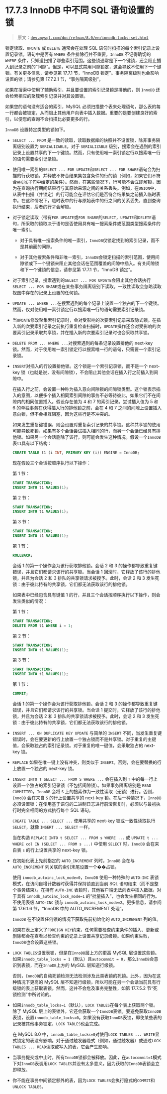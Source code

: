 # 17.7.3 InnoDB 中不同 SQL 语句设置的锁

> 原文：[`dev.mysql.com/doc/refman/8.0/en/innodb-locks-set.html`](https://dev.mysql.com/doc/refman/8.0/en/innodb-locks-set.html)

锁定读取、`UPDATE` 或 `DELETE` 通常会在处理 SQL 语句时扫描的每个索引记录上设置记录锁。语句中是否有 `WHERE` 条件排除行并不重要。`InnoDB` 不记得确切的 `WHERE` 条件，只知道扫描了哪些索引范围。这些锁通常是下一个键锁，还会阻止插入到记录之前的“间隙”。但是，可以显式禁用间隙锁定，这会导致不使用下一个键锁。有关更多信息，请参见第 17.7.1 节，“InnoDB 锁定”。事务隔离级别也会影响设置的锁；请参见第 17.7.2.1 节，“事务隔离级别”。

如果在搜索中使用了辅助索引，并且要设置的索引记录锁是排他的，则 `InnoDB` 还会检索相应的聚簇索引记录并对其设置锁。

如果您的语句没有适合的索引，MySQL 必须扫描整个表来处理语句，那么表的每一行都会被锁定，从而阻止其他用户向表中插入数据。重要的是要创建良好的索引，以便您的查询不会扫描比必要更多的行。

`InnoDB` 设置特定类型的锁如下。

+   `SELECT ... FROM` 是一致的读取，读取数据库的快照并不设置锁，除非事务隔离级别设置为 `SERIALIZABLE`。对于 `SERIALIZABLE` 级别，搜索会在遇到的索引记录上设置共享的下一个键锁。然而，只有使用唯一索引锁定行以搜索唯一行的语句需要索引记录锁。

+   使用唯一索引的`SELECT ... FOR UPDATE`和`SELECT ... FOR SHARE`语句会为扫描的行获取锁，并释放不符合结果集包含条件的行的锁（例如，如果它们不符合`WHERE`子句中给定的条件）。然而，在某些情况下，行可能不会立即解锁，因为在查询执行期间结果行与其原始来源之间的关系丢失。例如，在`UNION`中，从表中扫描（并锁定）的行可能会在评估它们是否符合结果集之前插入临时表中。在这种情况下，临时表中的行与原始表中的行之间的关系丢失，直到查询执行结束，后者的行才会解锁。

+   对于锁定读取（带有`FOR UPDATE`或`FOR SHARE`的`SELECT`，`UPDATE`和`DELETE`语句，所采取的锁取决于语句是否使用具有唯一搜索条件或范围类型搜索条件的唯一索引。

    +   对于具有唯一搜索条件的唯一索引，`InnoDB`仅锁定找到的索引记录，而不是其前面的间隙。

    +   对于其他搜索条件和非唯一索引，`InnoDB`会锁定扫描的索引范围，使用间隙锁或下一个键锁来阻止其他会话在范围覆盖的间隙中插入。有关间隙锁和下一个键锁的信息，请参见第 17.7.1 节，“InnoDB 锁定”。

+   对于索引记录，搜索遇到的`SELECT ... FOR UPDATE`会阻止其他会话执行`SELECT ... FOR SHARE`或在某些事务隔离级别下读取。一致性读取会忽略读取视图中存在的记录上设置的任何锁。

+   `UPDATE ... WHERE ...`在搜索遇到的每个记录上设置一个独占的下一个键锁。然而，仅对使用唯一索引锁定行以搜索唯一行的语句需要索引记录锁。

+   当`UPDATE`修改聚集索引记录时，会对受影响的次要索引记录采取隐式锁。在插入新的次要索引记录之前执行重复检查扫描时，`UPDATE`操作还会对受影响的次要索引记录采取共享锁，并在插入新的次要索引记录时也会采取共享锁。

+   `DELETE FROM ... WHERE ...`对搜索遇到的每条记录设置排他的 next-key 锁。然而，对于使用唯一索引锁定行以搜索唯一行的语句，只需要一个索引记录锁。

+   `INSERT`对插入的行设置排他锁。这个锁是一个索引记录锁，而不是一个 next-key 锁（也就是说，没有间隙锁），不会阻止其他会话在插入行之前插入到间隙中。

    在插入行之前，会设置一种称为插入意向间隙锁的间隙锁类型。这个锁表示插入的意图，以便多个插入相同索引间隙的事务不必等待彼此，如果它们不在间隙内的相同位置插入。假设存在值为 4 和 7 的索引记录。尝试插入值为 5 和 6 的单独事务在获得插入行的排他锁之前，会在 4 和 7 之间的间隙上设置插入意向锁，但不会相互阻塞，因为这些行是不冲突的。

    如果发生重复键错误，则会设置对重复索引记录的共享锁。这种共享锁的使用可能导致死锁，如果有多个会话尝试插入相同的行，而另一个会话已经具有排他锁。如果另一个会话删除了该行，则可能会发生这种情况。假设一个`InnoDB`表`t1`具有以下结构：

    ```sql
    CREATE TABLE t1 (i INT, PRIMARY KEY (i)) ENGINE = InnoDB;
    ```

    现在假设三个会话按顺序执行以下操作：

    第 1 节：

    ```sql
    START TRANSACTION;
    INSERT INTO t1 VALUES(1);
    ```

    第 2 节：

    ```sql
    START TRANSACTION;
    INSERT INTO t1 VALUES(1);
    ```

    第 3 节：

    ```sql
    START TRANSACTION;
    INSERT INTO t1 VALUES(1);
    ```

    第 1 节：

    ```sql
    ROLLBACK;
    ```

    会话 1 的第一个操作会为该行获取排他锁。会话 2 和 3 的操作都导致重复键错误，并且它们都请求该行的共享锁。当会话 1 回滚时，它释放了该行的排他锁，并且为会话 2 和 3 排队的共享锁请求被授予。此时，会话 2 和 3 发生死锁：由于彼此持有的共享锁，它们都无法获取该行的排他锁。

    如果表中已经包含具有键值 1 的行，并且三个会话按顺序执行以下操作，则会发生类似的情况：

    第 1 节：

    ```sql
    START TRANSACTION;
    DELETE FROM t1 WHERE i = 1;
    ```

    第 2 节：

    ```sql
    START TRANSACTION;
    INSERT INTO t1 VALUES(1);
    ```

    第 3 节：

    ```sql
    START TRANSACTION;
    INSERT INTO t1 VALUES(1);
    ```

    第 1 节：

    ```sql
    COMMIT;
    ```

    会话 1 的第一个操作会为该行获取排他锁。会话 2 和 3 的操作都导致重复键错误，并且它们都请求该行的共享锁。当会话 1 提交时，它释放了该行的排他锁，并且为会话 2 和 3 排队的共享锁请求被授予。此时，会话 2 和 3 发生死锁：由于彼此持有的共享锁，它们都无法获取该行的排他锁。

+   `INSERT ... ON DUPLICATE KEY UPDATE` 与简单的 `INSERT` 不同，当发生重复键错误时，会在要更新的行上放置一个独占锁而不是共享锁。对于重复的主键值，会采取独占的索引记录锁。对于重复的唯一键值，会采取独占的 next-key 锁。

+   `REPLACE` 如果在唯一键上没有冲突，则类似于 `INSERT`。否则，会在要替换的行上放置一个独占的 next-key 锁。

+   `INSERT INTO T SELECT ... FROM S WHERE ...` 会在插入到 `T` 中的每一行上设置一个独占的索引记录锁（不包括间隙锁）。如果事务隔离级别是 `READ COMMITTED`，`InnoDB` 会将 `S` 上的搜索作为一致性读取（无锁）进行。否则，`InnoDB` 会在来自 `S` 的行上设置共享的 next-key 锁。在后一种情况下，`InnoDB` 必须设置锁：在使用基于语句的二进制日志进行前滚恢复时，必须以与最初执行时完全相同的方式执行每个 SQL 语句。

    `CREATE TABLE ... SELECT ...` 使用共享的 next-key 锁或一致性读取执行 `SELECT`，就像 `INSERT ... SELECT` 一样。

    当在构造 `REPLACE INTO t SELECT ... FROM s WHERE ...` 或 `UPDATE t ... WHERE col IN (SELECT ... FROM s ...)` 中使用 `SELECT` 时，`InnoDB` 会在来自表 `s` 的行上设置共享的 next-key 锁。

+   在初始化表上先前指定的 `AUTO_INCREMENT` 列时，`InnoDB` 会在与 `AUTO_INCREMENT` 列关联的索引末尾设置一个��占锁。

    使用 `innodb_autoinc_lock_mode=0`，`InnoDB` 使用一种特殊的 `AUTO-INC` 表锁模式，在访问自增计数器时获得并保持锁直到当前 SQL 语句结束（而不是整个事务结束）。在持有 `AUTO-INC` 表锁时，其他客户端无法向表中插入数据。对于具有 `innodb_autoinc_lock_mode=1` 的“批量插入”，也会发生相同的行为。不使用表级 `AUTO-INC` 锁与 `innodb_autoinc_lock_mode=2`。更多信息，请参阅 第 17.6.1.6 节，“InnoDB 中的 AUTO_INCREMENT 处理”。

    `InnoDB` 在不设置任何锁的情况下获取先前初始化的 `AUTO_INCREMENT` 列的值。

+   如果在表上定义了`FOREIGN KEY`约束，任何需要检查约束条件的插入、更新或删除都会在查看以检查约束的记录上设置共享记录级锁。如果约束失败，`InnoDB`也会设置这些锁。

+   `LOCK TABLES`设置表锁，但是在`InnoDB`层上方的更高 MySQL 层设置这些锁。如果`innodb_table_locks = 1`（默认）且`autocommit = 0`，那么`InnoDB`会意识到表锁，而在`InnoDB`上方的 MySQL 层知道行级锁。

    否则，`InnoDB`的自动死锁检测无法检测涉及此类表锁的死锁。此外，因为在这种情况下更高的 MySQL 层不知道行级锁，所以可能在另一个会话当前具有行级锁的表上获取表锁。然而，这并不会危及事务完整性，如第 17.7.5.2 节“死锁检测”中所讨论的。

+   如果`innodb_table_locks=1`（默认），`LOCK TABLES`在每个表上获取两个锁。除了 MySQL 层上的表锁外，它还会获取一个`InnoDB`表锁。要避免获取`InnoDB`表锁，设置`innodb_table_locks=0`。如果没有获取`InnoDB`表锁，即使某些表的记录被其他事务锁定，`LOCK TABLES`也会完成。

    在 MySQL 8.0 中，`innodb_table_locks=0`对使用`LOCK TABLES ... WRITE`显式锁定的表没有影响。对于通过触发器隐式（例如，通过触发器）或通过`LOCK TABLES ... READ`读取或写入的表，它会产生影响。

+   当事务提交或中止时，所有`InnoDB`锁都会被释放。因此，在`autocommit=1`模式下对`InnoDB`表调用`LOCK TABLES`并没有太多意义，因为获取的`InnoDB`表锁会立即释放。

+   你不能在事务中间锁定额外的表，因为`LOCK TABLES`会执行隐式的`COMMIT`和`UNLOCK TABLES`。
